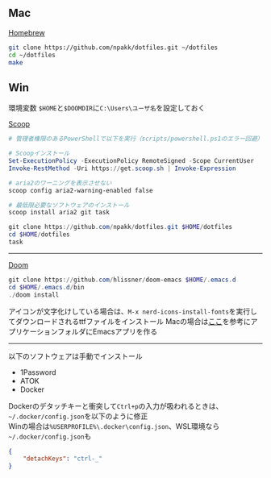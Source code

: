 ## Mac
[Homebrew](https://brew.sh)
```sh
git clone https://github.com/npakk/dotfiles.git ~/dotfiles
cd ~/dotfiles
make
```

## Win
環境変数 `$HOME`と`$DOOMDIR`に`C:\Users\ユーザ名`を設定しておく

[Scoop](https://scoop.sh/)
```ps1
# 管理者権限のあるPowerShellで以下を実行（scripts/powershell.ps1のエラー回避）

# Scoopインストール
Set-ExecutionPolicy -ExecutionPolicy RemoteSigned -Scope CurrentUser
Invoke-RestMethod -Uri https://get.scoop.sh | Invoke-Expression

# aria2のワーニングを表示させない
scoop config aria2-warning-enabled false

# 最低限必要なソフトウェアのインストール
scoop install aria2 git task

git clone https://github.com/npakk/dotfiles.git $HOME/dotfiles
cd $HOME/dotfiles
task
```

---
[Doom](https://github.com/doomemacs/doomemacs/blob/master/docs/getting_started.org)
```ps1
git clone https://github.com/hlissner/doom-emacs $HOME/.emacs.d
cd $HOME/.emacs.d/bin
./doom install
```
アイコンが文字化けしている場合は、`M-x nerd-icons-install-fonts`を実行してダウンロードされるttfファイルをインストール
Macの場合は[ここ](https://github.com/railwaycat/homebrew-emacsmacport/blob/master/docs/emacs-start-helpers.md#helper-2)を参考にアプリケーションフォルダにEmacsアプリを作る

---
以下のソフトウェアは手動でインストール
- 1Password
- ATOK
- Docker

Dockerのデタッチキーと衝突して`Ctrl+p`の入力が吸われるときは、`~/.docker/config.json`を以下のように修正  
Winの場合は`%USERPROFILE%\.docker\config.json`、WSL環境なら`~/.docker/config.json`も
```json
{
    "detachKeys": "ctrl-_"
}
```
